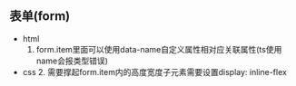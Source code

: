 ## 表单(form)
- html
    1. form.item里面可以使用data-name自定义属性相对应关联属性(ts使用name会报类型错误)
- css
    2. 需要撑起form.item内的高度宽度子元素需要设置display: inline-flex